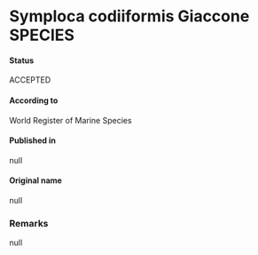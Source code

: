 Symploca codiiformis Giaccone SPECIES
=======

#### Status
ACCEPTED

#### According to
World Register of Marine Species

#### Published in
null

#### Original name
null

### Remarks
null
